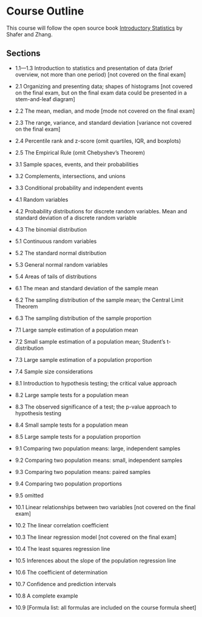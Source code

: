 # Course Outline 

This course will follow the open source book 
[Introductory Statistics](https://stats.libretexts.org/Bookshelves/Introductory_Statistics/Introductory_Statistics_(Shafer_and_Zhang)) by Shafer and Zhang. 

## Sections

- 1.1—1.3 Introduction to statistics and presentation of data (brief overview, not more than one period) [not covered on the final exam]
- 2.1 Organizing and presenting data; shapes of histograms [not covered on the final exam, but on the final exam data could be presented in a stem-and-leaf diagram] 

- 2.2 The mean, median, and mode [mode not covered on the final exam] 

- 2.3 The range, variance, and standard deviation [variance not covered on the final exam] 

- 2.4 Percentile rank and z-score (omit quartiles, IQR, and boxplots) 

- 2.5 The Empirical Rule (omit Chebyshev’s Theorem) 

- 3.1 Sample spaces, events, and their probabilities 

- 3.2 Complements, intersections, and unions 

- 3.3 Conditional probability and independent events 

- 4.1 Random variables 

- 4.2 Probability distributions for discrete random variables. Mean and standard deviation of a discrete random variable 

- 4.3 The binomial distribution 

- 5.1 Continuous random variables 

- 5.2 The standard normal distribution 

- 5.3 General normal random variables 

- 5.4 Areas of tails of distributions 

- 6.1 The mean and standard deviation of the sample mean 

- 6.2 The sampling distribution of the sample mean; the Central Limit Theorem 

- 6.3 The sampling distribution of the sample proportion 

- 7.1 Large sample estimation of a population mean 

- 7.2 Small sample estimation of a population mean; Student’s t-distribution 

- 7.3 Large sample estimation of a population proportion 

- 7.4 Sample size considerations 

- 8.1 Introduction to hypothesis testing; the critical value approach 

- 8.2 Large sample tests for a population mean 

- 8.3 The observed significance of a test; the p-value approach to hypothesis testing 

- 8.4 Small sample tests for a population mean 

- 8.5 Large sample tests for a population proportion 

- 9.1 Comparing two population means: large, independent samples 

- 9.2 Comparing two population means: small, independent samples 

- 9.3 Comparing two population means: paired samples 

- 9.4 Comparing two population proportions 

- 9.5 omitted 

- 10.1 Linear relationships between two variables [not covered on the final exam] 

- 10.2 The linear correlation coefficient 

- 10.3 The linear regression model [not covered on the final exam] 

- 10.4 The least squares regression line 

- 10.5 Inferences about the slope of the population regression line 

- 10.6 The coefficient of determination 

- 10.7 Confidence and prediction intervals 

- 10.8 A complete example 

- 10.9 [Formula list: all formulas are included on the course formula sheet]
